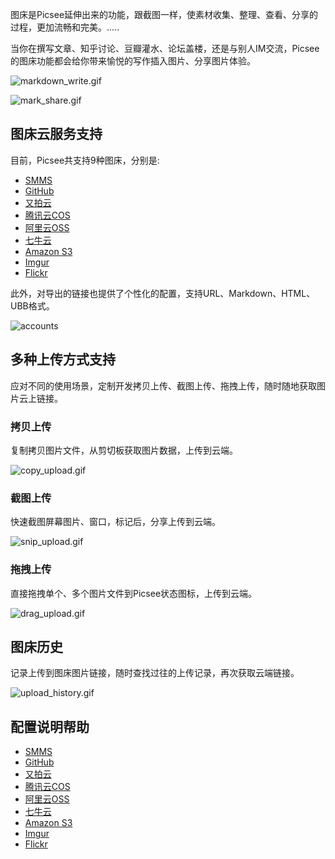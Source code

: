 
图床是Picsee延伸出来的功能，跟截图一样，使素材收集、整理、查看、分享的过程，更加流畅和完美。.....
<!-- more -->

当你在撰写文章、知乎讨论、豆瓣灌水、论坛盖楼，还是与别人IM交流，Picsee的图床功能都会给你带来愉悦的写作插入图片、分享图片体验。

![markdown_write.gif](https://i.loli.net/2020/11/20/aoJSvckEDYf8epz.gif)

![mark_share.gif](https://i.loli.net/2020/11/20/JsQoinmAGgW8eTY.gif)

## 图床云服务支持
目前，Picsee共支持9种图床，分别是:

- [SMMS](https://sm.ms/)
- [GitHub](https://github.com/settings/tokens)
- [又拍云](https://www.upyun.com/products/file-storage)
- [腾讯云COS](https://cloud.tencent.com/product/cos)
- [阿里云OSS](https://cn.aliyun.com/product/oss)
- [七牛云](https://www.qiniu.com/products/kodo)
- [Amazon S3](https://aws.amazon.com/cn/s3/)
- [Imgur](https://imgur.com/)
- [Flickr](https://www.flickr.com/)

此外，对导出的链接也提供了个性化的配置，支持URL、Markdown、HTML、UBB格式。

![accounts](https://i.loli.net/2020/11/19/5cnpuv6WzS1QBkX.png)

## 多种上传方式支持
应对不同的使用场景，定制开发拷贝上传、截图上传、拖拽上传，随时随地获取图片云上链接。

### 拷贝上传
复制拷贝图片文件，从剪切板获取图片数据，上传到云端。

![copy_upload.gif](https://i.loli.net/2020/11/20/dw2KMItYUvFDlyx.gif)

### 截图上传
快速截图屏幕图片、窗口，标记后，分享上传到云端。

![snip_upload.gif](https://i.loli.net/2020/11/20/Rt1us2AdpKQ9Izw.gif)

### 拖拽上传
直接拖拽单个、多个图片文件到Picsee状态图标，上传到云端。

![drag_upload.gif](https://i.loli.net/2020/11/20/gjn8AKMVv37dTtP.gif)

## 图床历史
记录上传到图床图片链接，随时查找过往的上传记录，再次获取云端链接。

![upload_history.gif](https://i.loli.net/2020/11/20/E1iBLPN5ZV6wAoJ.gif)


## 配置说明帮助
- [SMMS](https://picsee.chitaner.com/blog/Picsee_imageCloud_smms.html)
- [GitHub](https://picsee.chitaner.com/blog/Picsee_imageCloud_github.html)
- [又拍云](https://picsee.chitaner.com/blog/Picsee_imageCloud_upyun.html)
- [腾讯云COS](https://picsee.chitaner.com/blog/Picsee_imageCloud_tencent.html)
- [阿里云OSS](https://picsee.chitaner.com/blog/Picsee_imageCloud_aliyun.html)
- [七牛云](https://picsee.chitaner.com/blog/Picsee_imageCloud_qiniu.html)
- [Amazon S3](https://picsee.chitaner.com/blog/Picsee_imageCloud_amazonS3.html)
- [Imgur](https://picsee.chitaner.com/blog/Picsee_imageCloud_imgur.html)
- [Flickr](https://picsee.chitaner.com/blog/Picsee_imageCloud_flickr.html)
